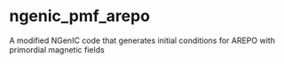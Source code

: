 # ngenic_pmf_arepo
A modified NGenIC code that generates initial conditions for AREPO with primordial magnetic fields
